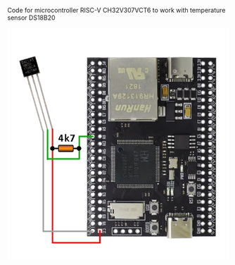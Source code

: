 Code for microcontroller RISC-V CH32V307VCT6 to work with temperature sensor DS18B20

![alt text](https://raw.githubusercontent.com/chegleev/riscv-ds18b20/main/image.jpg)
